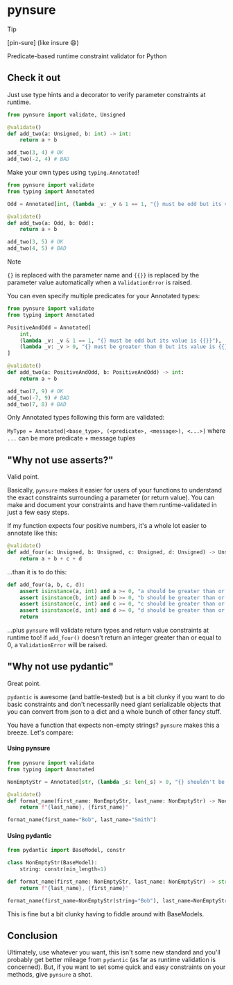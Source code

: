 # pynsure

> [!TIP]
> [pin-sure] (like insure 😄)

Predicate-based runtime constraint validator for Python


## Check it out

Just use type hints and a decorator to verify parameter constraints at runtime.

```py
from pynsure import validate, Unsigned

@validate()
def add_two(a: Unsigned, b: int) -> int:
    return a + b

add_two(3, 4) # OK
add_two(-2, 4) # BAD
```

Make your own types using `typing.Annotated`!

```py
from pynsure import validate
from typing import Annotated

Odd = Annotated[int, (lambda _v: _v & 1 == 1, "{} must be odd but its value is {{}}")]

@validate()
def add_two(a: Odd, b: Odd):
    return a + b

add_two(3, 5) # OK
add_two(4, 5) # BAD
```

> [!Note]
> `{}` is replaced with the parameter name and `{{}}` is replaced by the
parameter value automatically when a `ValidationError` is raised.

You can even specify multiple predicates for your Annotated types:

```py
from pynsure import validate
from typing import Annotated

PositiveAndOdd = Annotated[
    int,
    (lambda _v: _v & 1 == 1, "{} must be odd but its value is {{}}"),
    (lambda _v: _v > 0, "{} must be greater than 0 but its value is {{}}"),
]

@validate()
def add_two(a: PositiveAndOdd, b: PositiveAndOdd) -> int:
    return a + b

add_two(7, 9) # OK
add_two(-7, 9) # BAD
add_two(7, 8) # BAD
```

Only Annotated types following this form are validated:

`MyType = Annotated[<base_type>, (<predicate>, <message>), <...>]` where `...`
can be more predicate + message tuples


## "Why not use asserts?"

Valid point.

Basically, `pynsure` makes it easier for users of your functions to understand
the exact constraints surrounding a parameter (or return value). You can make
and document your constraints and have them runtime-validated in just a few
easy steps.

If my function expects four positive numbers, it's a whole lot easier to
annotate like this:

```py
@validate()
def add_four(a: Unsigned, b: Unsigned, c: Unsigned, d: Unsigned) -> Unsigned:
    return a + b + c + d
```

...than it is to do this:

```py
def add_four(a, b, c, d):
    assert isinstance(a, int) and a >= 0, "a should be greater than or equal to 0"
    assert isinstance(b, int) and b >= 0, "b should be greater than or equal to 0"
    assert isinstance(c, int) and c >= 0, "c should be greater than or equal to 0"
    assert isinstance(d, int) and d >= 0, "d should be greater than or equal to 0"
    return
```

...plus `pynsure` will validate return types and return value constraints at
runtime too! if `add_four()` doesn't return an integer greater than or equal to
0, a `ValidationError` will be raised.


## "Why not use pydantic"

Great point.

`pydantic` is awesome (and battle-tested) but is a bit clunky if you want to do
basic constraints and don't necessarily need giant serializable objects that
you can convert from json to a dict and a whole bunch of other fancy stuff.

You have a function that expects non-empty strings? `pynsure` makes this a
breeze. Let's compare:


#### Using pynsure
```py
from pynsure import validate
from typing import Annotated

NonEmptyStr = Annotated[str, (lambda _s: len(_s) > 0, "{} shouldn't be empty")]

@validate()
def format_name(first_name: NonEmptyStr, last_name: NonEmptyStr) -> NonEmptyStr:
    return f"{last_name}, {first_name}"

format_name(first_name="Bob", last_name="Smith")
```

#### Using pydantic
```py
from pydantic import BaseModel, constr

class NonEmptyStr(BaseModel):
    string: constr(min_length=1)

def format_name(first_name: NonEmptyStr, last_name: NonEmptyStr) -> str:
    return f"{last_name}, {first_name}"

format_name(first_name=NonEmptyStr(string="Bob"), last_name=NonEmptyStr(string="Smith"))

```

This is fine but a bit clunky having to fiddle around with BaseModels.

## Conclusion

Ultimately, use whatever you want, this isn't some new standard and you'll
probably get better mileage from `pydantic` (as far as runtime validation is
concerned). But, if you want to set some quick and easy constraints on your
methods, give `pynsure` a shot.
